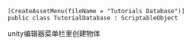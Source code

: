 ```
[CreateAssetMenu(fileName = "Tutorials Database")]
public class TutorialDatabase : ScriptableObject
```

unity编辑器菜单栏里创建物体